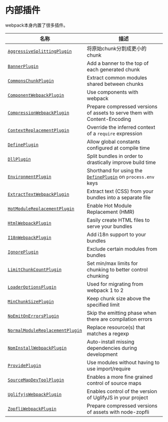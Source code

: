 # 内部插件

webpack本身内置了很多插件。

| 名称 | 描述 |
| --- | --- |
| [`AggressiveSplittingPlugin`](//Plugins/internal/AggressiveSplittingPlugin.md) | 将原始chunk分割成更小的chunk |
| [`BannerPlugin`](/Plugins/internal/BannerPlugin.md) | Add a banner to the top of each generated chunk |
| [`CommonsChunkPlugin`](/plugins/commons-chunk-plugin) | Extract common modules shared between chunks |
| [`ComponentWebpackPlugin`](/plugins/component-webpack-plugin) | Use components with webpack |
| [`CompressionWebpackPlugin`](/plugins/compression-webpack-plugin) | Prepare compressed versions of assets to serve them with Content-Encoding |
| [`ContextReplacementPlugin`](/plugins/context-replacement-plugin) | Override the inferred context of a `require` expression |
| [`DefinePlugin`](/plugins/define-plugin) | Allow global constants configured at compile time |
| [`DllPlugin`](/plugins/dll-plugin) | Split bundles in order to drastically improve build time |
| [`EnvironmentPlugin`](/plugins/environment-plugin) | Shorthand for using the [`DefinePlugin`](./define-plugin) on `process.env` keys |
| [`ExtractTextWebpackPlugin`](/plugins/extract-text-webpack-plugin) | Extract text \(CSS\) from your bundles into a separate file |
| [`HotModuleReplacementPlugin`](/plugins/hot-module-replacement-plugin) | Enable Hot Module Replacement \(HMR\) |
| [`HtmlWebpackPlugin`](/plugins/html-webpack-plugin) | Easily create HTML files to serve your bundles |
| [`I18nWebpackPlugin`](/plugins/i18n-webpack-plugin) | Add i18n support to your bundles |
| [`IgnorePlugin`](/plugins/ignore-plugin) | Exclude certain modules from bundles |
| [`LimitChunkCountPlugin`](/plugins/limit-chunk-count-plugin) | Set min/max limits for chunking to better control chunking |
| [`LoaderOptionsPlugin`](/plugins/loader-options-plugin) | Used for migrating from webpack 1 to 2 |
| [`MinChunkSizePlugin`](/plugins/min-chunk-size-plugin) | Keep chunk size above the specified limit |
| [`NoEmitOnErrorsPlugin`](/plugins/no-emit-on-errors-plugin) | Skip the emitting phase when there are compilation errors |
| [`NormalModuleReplacementPlugin`](/plugins/normal-module-replacement-plugin) | Replace resource\(s\) that matches a regexp |
| [`NpmInstallWebpackPlugin`](/plugins/npm-install-webpack-plugin) | Auto-install missing dependencies during development |
| [`ProvidePlugin`](/plugins/provide-plugin) | Use modules without having to use import/require |
| [`SourceMapDevToolPlugin`](/plugins/source-map-dev-tool-plugin) | Enables a more fine grained control of source maps |
| [`UglifyjsWebpackPlugin`](/plugins/uglifyjs-webpack-plugin) | Enables control of the version of UglifyJS in your project |
| [`ZopfliWebpackPlugin`](/plugins/zopfli-webpack-plugin) | Prepare compressed versions of assets with node-zopfli |



